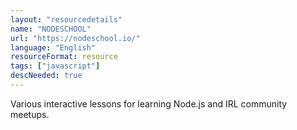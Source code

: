 ```yaml
---
layout: "resourcedetails"
name: "NODESCHOOL"
url: "https://nodeschool.io/"
language: "English"
resourceFormat: resource
tags: ["javascript"]
descNeeded: true
---
```


Various interactive lessons for learning Node.js and IRL community meetups.